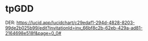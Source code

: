 # tpGDD
DER: https://lucid.app/lucidchart/c29edaf1-294d-4828-8203-99de2b025b99/edit?invitationId=inv_66bf8c2b-62eb-429a-ad81-2164698e518f&page=0_0#
